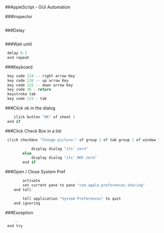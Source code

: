 
##AppleScript - GUI Automation


###Inspector
```objective-c
 ```
###Delay
```objective-c
 ```
###Wait until
```objective-c
 delay 0.1
 end repeat
 ```
###Keyboard
```objective-c
 key code 124 -- right arrow Key
 key code 126 -- up arrow Key
 key code 125 -- down arrow Key
 key code 36 - return
 keystroke tab
 key code 123 - tab
 ```
###Click ok in the dialog
```objective-c
 	click button "OK" of sheet 1
 end if
 ```
###Click Check Box in a list

```objective-c
 click checkbox "Change picture:" of group 1 of tab group 1 of window "Desktop & Screen Saver"
 ```
```objective-c
 			display dialog "its' zero"
 		else
 			display dialog "its' NOt zero"
 		end if
 ```
###Open / Close System Pref
```objective-c
 		activate
 		set current pane to pane "com.apple.preferences.sharing"
 	end tell
 ```

```objective-c
 		tell application "System Preferences" to quit
 	end ignoring
 ```
###Exception
```objective-c
 	--
 end try
 ```




